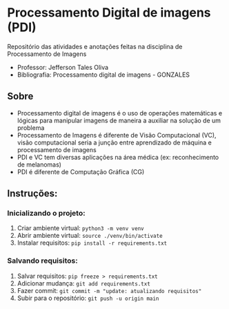# Processamento Digital de imagens (PDI)
Repositório das atividades e anotações feitas na disciplina de Processamento de Imagens

- Professor: Jefferson Tales Oliva
- Bibliografia: Processamento digital de imagens - GONZALES

## Sobre
- Processamento digital de imagens é o uso de operações matemáticas e lógicas para manipular imagens de maneira a auxiliar na solução de um problema
- Processamento de Imagens é diferente de Visão Computacional (VC), visão computacional seria a junção entre aprendizado de máquina e processamento de imagens 
- PDI e VC tem diversas aplicações na área médica (ex: reconhecimento de melanomas)
- PDI é diferente de Computação Gráfica (CG)

## Instruções:
### Inicializando o projeto: 
1. Criar ambiente virtual: ```python3 -m venv venv```
2. Abrir ambiente virtual: ```source ./venv/bin/activate```
3. Instalar requisitos: ```pip install -r requirements.txt```

### Salvando requisitos:
1. Salvar requisitos: ```pip freeze > requirements.txt```
2. Adicionar mudança: ```git add requirements.txt```
3. Fazer commit: ```git commit -m "update: atualizando requisitos"```
4. Subir para o repositório: ```git push -u origin main```
